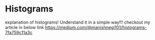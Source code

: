 # Histograms
explanation of histograms!
Understand it in a simple way!!!
checkout my article in below link
https://medium.com/@manishnegi101/histograms-7fa759c11a3c


